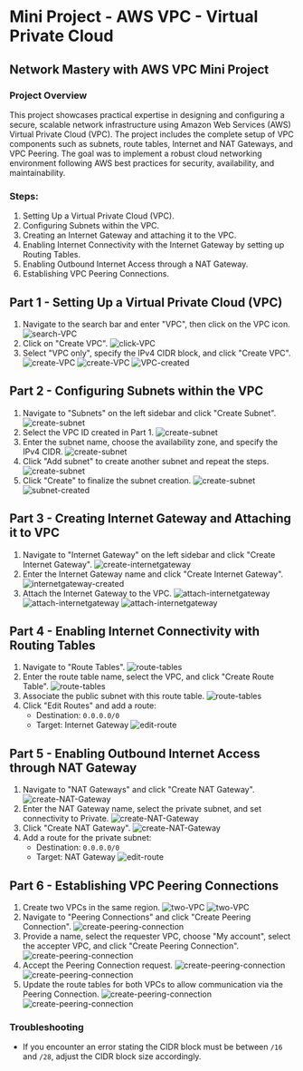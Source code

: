 # Mini Project - AWS VPC - Virtual Private Cloud

## Network Mastery with AWS VPC Mini Project

### Project Overview
This project showcases practical expertise in designing and configuring a secure, scalable network infrastructure using Amazon Web Services (AWS) Virtual Private Cloud (VPC). The project includes the complete setup of VPC components such as subnets, route tables, Internet and NAT Gateways, and VPC Peering. The goal was to implement a robust cloud networking environment following AWS best practices for security, availability, and maintainability.


### Steps:
1. Setting Up a Virtual Private Cloud (VPC).
2. Configuring Subnets within the VPC.
3. Creating an Internet Gateway and attaching it to the VPC.
4. Enabling Internet Connectivity with the Internet Gateway by setting up Routing Tables.
5. Enabling Outbound Internet Access through a NAT Gateway.
6. Establishing VPC Peering Connections.

## Part 1 - Setting Up a Virtual Private Cloud (VPC)
1. Navigate to the search bar and enter "VPC", then click on the VPC icon.
   ![search-VPC](images/1.png)
2. Click on "Create VPC".
   ![click-VPC](images/2.png)
3. Select "VPC only", specify the IPv4 CIDR block, and click "Create VPC".
   ![create-VPC](images/3.png)
   ![create-VPC](images/4.png)
   ![VPC-created](images/5.png)

## Part 2 - Configuring Subnets within the VPC
1. Navigate to "Subnets" on the left sidebar and click "Create Subnet".
   ![create-subnet](images/7.png)
2. Select the VPC ID created in Part 1.
   ![create-subnet](images/8.png)
3. Enter the subnet name, choose the availability zone, and specify the IPv4 CIDR.
   ![create-subnet](images/10.png)
4. Click "Add subnet" to create another subnet and repeat the steps.
   ![create-subnet](images/9.png)
5. Click "Create" to finalize the subnet creation.
   ![create-subnet](images/11.png)
   ![subnet-created](images/12.png)

## Part 3 - Creating Internet Gateway and Attaching it to VPC
1. Navigate to "Internet Gateway" on the left sidebar and click "Create Internet Gateway".
   ![create-internetgateway](images/13.png)
2. Enter the Internet Gateway name and click "Create Internet Gateway".
   ![internetgateway-created](images/14.png)
3. Attach the Internet Gateway to the VPC.
   ![attach-internetgateway](images/15.png)
   ![attach-internetgateway](images/16.png)
   ![attach-internetgateway](images/17.png)

## Part 4 - Enabling Internet Connectivity with Routing Tables
1. Navigate to "Route Tables".
   ![route-tables](images/18.png)
2. Enter the route table name, select the VPC, and click "Create Route Table".
   ![route-tables](images/19.png)
3. Associate the public subnet with this route table.
   ![route-tables](images/20.png)
4. Click "Edit Routes" and add a route:
   - Destination: `0.0.0.0/0`
   - Target: Internet Gateway
   ![edit-route](images/24.png)

## Part 5 - Enabling Outbound Internet Access through NAT Gateway
1. Navigate to "NAT Gateways" and click "Create NAT Gateway".
   ![create-NAT-Gateway](images/26.png)
2. Enter the NAT Gateway name, select the private subnet, and set connectivity to Private.
   ![create-NAT-Gateway](images/27.png)
3. Click "Create NAT Gateway".
   ![create-NAT-Gateway](images/28.png)
4. Add a route for the private subnet:
   - Destination: `0.0.0.0/0`
   - Target: NAT Gateway
   ![edit-route](images/32.png)

## Part 6 - Establishing VPC Peering Connections
1. Create two VPCs in the same region.
   ![two-VPC](images/36.png)
   ![two-VPC](images/37.png)
2. Navigate to "Peering Connections" and click "Create Peering Connection".
   ![create-peering-connection](images/38.png)
3. Provide a name, select the requester VPC, choose "My account", select the accepter VPC, and click "Create Peering Connection".
   ![create-peering-connection](images/39.png)
4. Accept the Peering Connection request.
   ![create-peering-connection](images/40.png)
   ![create-peering-connection](images/41.png)
5. Update the route tables for both VPCs to allow communication via the Peering Connection.
   ![create-peering-connection](images/50.png)
   ![create-peering-connection](images/51.png)

### Troubleshooting
- If you encounter an error stating the CIDR block must be between `/16` and `/28`, adjust the CIDR block size accordingly.